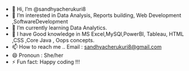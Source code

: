 - 👋 Hi, I’m @sandhyacherukuri8
- 👀 I’m interested in Data Analysis, Reports building, Web Development ,SoftwareDevelopment
- 🌱 I’m currently learning Data Analytics.
- 💞️ I have Good knowledge in MS Excel,MySQl,PowerBI, Tableau, HTML ,CSS ,Core Java , Oops concepts.
- 📫 How to reach me .. Email : sandhyacherukuri8@gmail.com
- 😄 Pronoun : She/her
- ⚡ Fun fact: Happy coding !!!

<!---
sandhyacherukuri8/sandhyacherukuri8 is a ✨ special ✨ repository because its `README.md` (this file) appears on your GitHub profile.
You can click the Preview link to take a look at your changes.
--->

